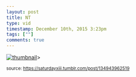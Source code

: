 ```yaml
---
layout: post
title: NT
type: vid
timestamp: December 10th, 2015 3:23pm
tags: [""]
comments: true
---
```

[![thumbnail](http://i3.ytimg.com/vi/mnwEhzSbFa8/hqdefault.jpg)](https://www.youtube.com/watch?v=mnwEhzSbFa8)>
  
<small>source: https://saturdayxiii.tumblr.com/post/134943962519</small>